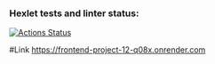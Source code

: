 ### Hexlet tests and linter status:
[![Actions Status](https://github.com/jsonmustard/frontend-project-12/actions/workflows/hexlet-check.yml/badge.svg)](https://github.com/jsonmustard/frontend-project-12/actions)

#Link
https://frontend-project-12-q08x.onrender.com